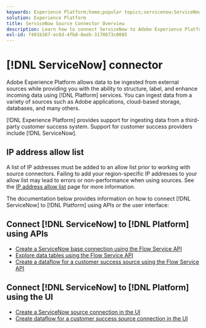 ```yaml
---
keywords: Experience Platform;home;popular topics;servicenow;ServiceNow
solution: Experience Platform
title: ServiceNow Source Connector Overview
description: Learn how to connect ServiceNow to Adobe Experience Platform using APIs or the user interface.
exl-id: f491b367-ec6d-4fb8-8eeb-3178673c0085
---
```

# [!DNL ServiceNow] connector

Adobe Experience Platform allows data to be ingested from external sources while providing you with the ability to structure, label, and enhance incoming data using [!DNL Platform] services. You can ingest data from a variety of sources such as Adobe applications, cloud-based storage, databases, and many others.

[!DNL Experience Platform] provides support for ingesting data from a third-party customer success system. Support for customer success providers include [!DNL ServiceNow].

## IP address allow list

A list of IP addresses must be added to an allow list prior to working with source connectors. Failing to add your region-specific IP addresses to your allow list may lead to errors or non-performance when using sources. See the [IP address allow list](../../ip-address-allow-list.md) page for more information.

The documentation below provides information on how to connect [!DNL ServiceNow] to [!DNL Platform] using APIs or the user interface:

## Connect [!DNL ServiceNow] to [!DNL Platform] using APIs

- [Create a ServiceNow base connection using the Flow Service API](../../tutorials/api/create/customer-success/servicenow.md)
- [Explore data tables using the Flow Service API](../../tutorials/api/explore/tabular.md)
- [Create a dataflow for a customer success source using the Flow Service API](../../tutorials/api/collect/customer-success.md)

## Connect [!DNL ServiceNow] to [!DNL Platform] using the UI

- [Create a ServiceNow source connection in the UI](../../tutorials/ui/create/customer-success/servicenow.md)
- [Create dataflow for a customer success source connection in the UI](../../tutorials/ui/dataflow/customer-success.md)
